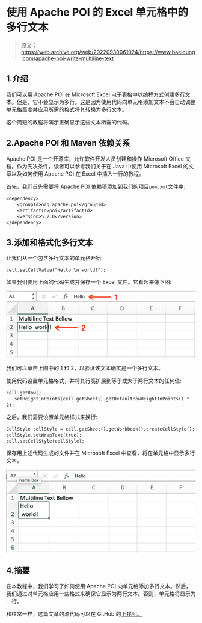 # 使用 Apache POI 的 Excel 单元格中的多行文本

> 原文：<https://web.archive.org/web/20220930061024/https://www.baeldung.com/apache-poi-write-multiline-text>

## 1.介绍

我们可以用 Apache POI 在 Microsoft Excel 电子表格中以编程方式创建多行文本。但是，它不会显示为多行。这是因为使用代码向单元格添加文本不会自动调整单元格高度并应用所需的格式将其转换为多行文本。

这个简短的教程将演示正确显示这些文本所需的代码。

## 2.Apache POI 和 Maven 依赖关系

Apache POI 是一个开源库，允许软件开发人员创建和操作 Microsoft Office 文档。作为先决条件，读者可以参考我们关于在 Java 中使用 Microsoft Excel 的文章以及如何使用 Apache POI 在 Excel 中插入一行的教程。

首先，我们首先需要将 [Apache POI](https://web.archive.org/web/20220524022706/https://search.maven.org/search?q=g:org.apache.poi%20a:poi) 依赖项添加到我们的项目`pom.xml`文件中:

```
<dependency>
    <groupId>org.apache.poi</groupId> 
    <artifactId>poi</artifactId> 
    <version>5.2.0</version> 
</dependency>
```

## 3.添加和格式化多行文本

让我们从一个包含多行文本的单元格开始:

```
cell.setCellValue("Hello \n world!");
```

如果我们要用上面的代码生成并保存一个 Excel 文件。它看起来像下图:

[![](img/4fb3ff6e609b6eddf770a7ceeebebd6f.png)](/web/20220524022706/https://www.baeldung.com/wp-content/uploads/2021/10/multiline_text_before_formatting.png)

我们可以单击上图中的 1 和 2，以验证该文本确实是一个多行文本。

使用代码设置单元格格式，并将其行高扩展到等于或大于两行文本的任何值:

```
cell.getRow()
  .setHeightInPoints(cell.getSheet().getDefaultRowHeightInPoints() * 2);
```

之后，我们需要设置单元格样式来换行:

```
CellStyle cellStyle = cell.getSheet().getWorkbook().createCellStyle();
cellStyle.setWrapText(true);
cell.setCellStyle(cellStyle);
```

保存用上述代码生成的文件并在 Microsoft Excel 中查看，将在单元格中显示多行文本。

[![After formatting](img/26c37580142cdc852892f8cb01cb6062.png)](/web/20220524022706/https://www.baeldung.com/wp-content/uploads/2021/10/multiline_text_after_formatting.png)

## 4.摘要

在本教程中，我们学习了如何使用 Apache POI 向单元格添加多行文本。然后，我们通过对单元格应用一些格式来确保它显示为两行文本。否则，单元格将显示为一行。

和往常一样，这篇文章的源代码可以在 GitHub 的[上找到。](https://web.archive.org/web/20220524022706/https://github.com/eugenp/tutorials/tree/master/apache-poi)